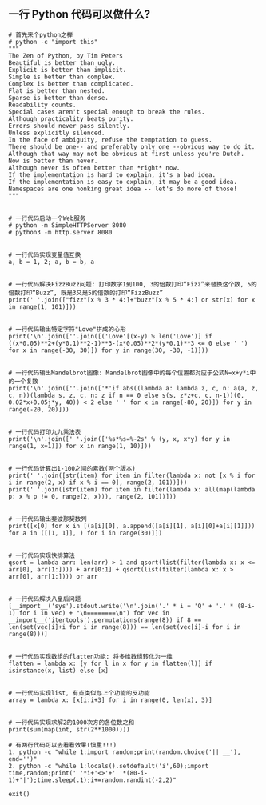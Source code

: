 ## 一行 Python 代码可以做什么?

	# 首先来个python之禅
	# python -c "import this"
	"""
	The Zen of Python, by Tim Peters
	Beautiful is better than ugly.
	Explicit is better than implicit.
	Simple is better than complex.
	Complex is better than complicated.
	Flat is better than nested.
	Sparse is better than dense.
	Readability counts.
	Special cases aren't special enough to break the rules.
	Although practicality beats purity.
	Errors should never pass silently.
	Unless explicitly silenced.
	In the face of ambiguity, refuse the temptation to guess.
	There should be one-- and preferably only one --obvious way to do it.
	Although that way may not be obvious at first unless you're Dutch.
	Now is better than never.
	Although never is often better than *right* now.
	If the implementation is hard to explain, it's a bad idea.
	If the implementation is easy to explain, it may be a good idea.
	Namespaces are one honking great idea -- let's do more of those!
	"""
	
	
	# 一行代码启动一个Web服务
	# python -m SimpleHTTPServer 8080
	# python3 -m http.server 8080
	
	
	# 一行代码实现变量值互换
	a, b = 1, 2; a, b = b, a
	
	
	# 一行代码解决FizzBuzz问题: 打印数字1到100, 3的倍数打印“Fizz”来替换这个数, 5的倍数打印“Buzz”, 既是3又是5的倍数的打印“FizzBuzz”
	print(' '.join(["fizz"[x % 3 * 4:]+"buzz"[x % 5 * 4:] or str(x) for x in range(1, 101)]))
	
	
	# 一行代码输出特定字符"Love"拼成的心形
	print('\n'.join([''.join([('Love'[(x-y) % len('Love')] if ((x*0.05)**2+(y*0.1)**2-1)**3-(x*0.05)**2*(y*0.1)**3 <= 0 else ' ') for x in range(-30, 30)]) for y in range(30, -30, -1)]))
	
	
	# 一行代码输出Mandelbrot图像: Mandelbrot图像中的每个位置都对应于公式N=x+y*i中的一个复数
	print('\n'.join([''.join(['*'if abs((lambda a: lambda z, c, n: a(a, z, c, n))(lambda s, z, c, n: z if n == 0 else s(s, z*z+c, c, n-1))(0, 0.02*x+0.05j*y, 40)) < 2 else ' ' for x in range(-80, 20)]) for y in range(-20, 20)]))
	
	
	# 一行代码打印九九乘法表
	print('\n'.join([' '.join(['%s*%s=%-2s' % (y, x, x*y) for y in range(1, x+1)]) for x in range(1, 10)]))
	
	
	# 一行代码计算出1-100之间的素数(两个版本)
	print(' '.join([str(item) for item in filter(lambda x: not [x % i for i in range(2, x) if x % i == 0], range(2, 101))]))
	print(' '.join([str(item) for item in filter(lambda x: all(map(lambda p: x % p != 0, range(2, x))), range(2, 101))]))
	
	
	# 一行代码输出斐波那契数列
	print([x[0] for x in [(a[i][0], a.append([a[i][1], a[i][0]+a[i][1]])) for a in ([[1, 1]], ) for i in range(30)]])
	
	
	# 一行代码实现快排算法
	qsort = lambda arr: len(arr) > 1 and qsort(list(filter(lambda x: x <= arr[0], arr[1:]))) + arr[0:1] + qsort(list(filter(lambda x: x > arr[0], arr[1:]))) or arr
	
	
	# 一行代码解决八皇后问题
	[__import__('sys').stdout.write('\n'.join('.' * i + 'Q' + '.' * (8-i-1) for i in vec) + "\n========\n") for vec in __import__('itertools').permutations(range(8)) if 8 == len(set(vec[i]+i for i in range(8))) == len(set(vec[i]-i for i in range(8)))]
	
	
	# 一行代码实现数组的flatten功能: 将多维数组转化为一维
	flatten = lambda x: [y for l in x for y in flatten(l)] if isinstance(x, list) else [x]
	
	
	# 一行代码实现list, 有点类似与上个功能的反功能
	array = lambda x: [x[i:i+3] for i in range(0, len(x), 3)]
	
	
	# 一行代码实现求解2的1000次方的各位数之和
	print(sum(map(int, str(2**1000))))
	
	# 有两行代码可以去看看效果(慎重!!!)
	1. python -c "while 1:import random;print(random.choice('|| __'), end='')" 
	2. python -c "while 1:locals().setdefault('i',60);import time,random;print(' '*i+'<>'+' '*(80-i-1)+'|');time.sleep(.1);i+=random.randint(-2,2)"
	
	exit()
